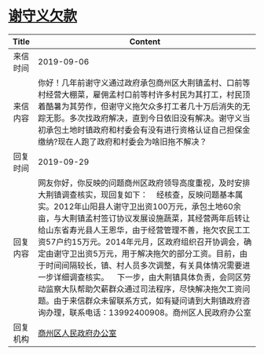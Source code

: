 # <a href="http://www.shangluo.gov.cn/zmhd/ldxxxx.jsp?urltype=leadermail.LeaderMailContentUrl&wbtreeid=1112&leadermailid=5436">谢守义欠款</a>
|Title|Content|
|:---:|---|
|来信时间|2019-09-06|
|来信内容|你好！几年前谢守义通过政府承包商州区大荆镇孟村、口前等村经营大棚菜，雇佣孟村口前等村许多村民为其打工，村民顶着酷暑为其劳作，但谢守义拖欠众多打工者几十万后消失的无踪无影。多次找政府解决，直到今日依旧没有解决。谢守义当初承包土地时镇政府和村委会有没有进行资格认证自己担保金缴纳?现在人跑了政府和村委会为啥旧拖不解决？|
|回复时间|2019-09-29|
|回复内容|网友你好，你反映的问题商州区政府领导高度重视，及时安排大荆镇调查核实，现回复如下：    经核查，反映问题基本属实。2012年山阳县人谢守卫出资100万元，承包土地60余亩，与大荆镇孟村签订协议发展设施蔬菜，其经营两年后转让给山东省寿光县人王恩华，由于经营管理不善，拖欠农民工工资57户约15万元。2014年元月，区政府组织召开协调会，确定由谢守卫出资5万元，用于解决拖欠的部分工资。目前，由于时间间隔较长，镇、村人员多次调整，有关具体情况需要进一步详细调查核实。    下一步，由大荆镇具体负责，会同区劳动监察大队帮助欠薪群众通过司法程序，尽快解决拖欠工资问题。由于来信群众未留联系方式，如有疑问请到大荆镇政府咨询办理，联系电话：13992400908。商州区人民政府办公室|
|回复机构|<a href="../../categories/agencies/商州区人民政府办公室.md">商州区人民政府办公室</a>|